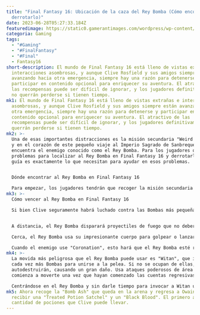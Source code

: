 ```yaml
---
title: "Final Fantasy 16: Ubicación de la caza del Rey Bomba (Cómo encontrarlo y
  derrotarlo)"
date: 2023-06-28T05:27:33.184Z
featuredimage: https://static0.gamerantimages.com/wordpress/wp-content/uploads/2023/06/final-fantasy-16-bomb-king-hunt-location-how-to-find-beat-bomb-king.jpg?q=50&fit=contain&w=1140&h=&dpr=1.5
categoria: Gaming
tags:
  - "#Gaming"
  - "#FinalFantasy"
  - "#Final"
  - Fantasy16
short-description: El mundo de Final Fantasy 16 está lleno de vistas extrañas e
  interacciones asombrosas, y aunque Clive Rosfield y sus amigos siempre están
  avanzando hacia otra emergencia, siempre hay una razón para detenerse y
  participar en contenido opcional para enriquecer su aventura. El atractivo de
  las recompensas puede ser difícil de ignorar, y los jugadores definitivamente
  no querrán perderse si tienen tiempo.
mk1: El mundo de Final Fantasy 16 está lleno de vistas extrañas e interacciones
  asombrosas, y aunque Clive Rosfield y sus amigos siempre están avanzando hacia
  otra emergencia, siempre hay una razón para detenerse y participar en
  contenido opcional para enriquecer su aventura. El atractivo de las
  recompensas puede ser difícil de ignorar, y los jugadores definitivamente no
  querrán perderse si tienen tiempo.
mk2: >-
  Una de esas importantes distracciones es la misión secundaria "Weird Science",
  y en el corazón de este pequeño viaje al Imperio Sagrado de Sanbreque se
  encuentra el enemigo conocido como el Rey Bomba. Para los jugadores que tienen
  problemas para localizar al Rey Bomba en Final Fantasy 16 y derrotarlo, esta
  guía es exactamente lo que necesitan para ayudar en esos problemas.


  Dónde encontrar al Rey Bomba en Final Fantasy 16

  Para empezar, los jugadores tendrán que recoger la misión secundaria "Weird Science" de vuelta en el escondite durante la misión principal "Out of the Shadow". Una vez que Clive ha aceptado la solicitud de Owain, dirígete al Tablón de Caza y habla con Nektar para obtener más información. Como se detalla, el Rey Bomba se puede encontrar en Sanbreque, donde los jugadores pueden dirigirse a "The Imperial Chase" antes de tomar un camino estrecho para encontrar al enemigo.
mk3: >-
  Cómo vencer al Rey Bomba en Final Fantasy 16

  Si bien Clive seguramente habrá luchado contra las Bombas más pequeñas antes, el Rey Bomba presenta un desafío completamente diferente, aunque sus ataques siguen siendo fácilmente evitables. Ten en cuenta estos consejos al intentar eliminar a este Marca Notoria:


  A distancia, el Rey Bomba disparará proyectiles de fuego que no deberían ser un problema para los jugadores experimentados en este punto. Simplemente evítalos o usa "Heatwave" para castigar al enemigo.

  Cerca, el Rey Bomba usa su impresionante cuerpo para golpear o lanzarse hacia Clive. Aprovecha el momento y esquiva para tener la oportunidad de contraatacar.

  Cuando el enemigo use "Coronation", esto hará que el Rey Bomba esté rodeado de fuego giratorio antes de disparar una bola de fuego. Mantén cierta distancia del enemigo y evita el proyectil. A medida que su salud disminuye, el Rey Bomba lanzará varias bolas de fuego con este ataque.
mk4: >-
  La movida más peligrosa que el Rey Bomba puede usar es "Witan", que invoca
  cada vez más Bombas para unirse a la pelea. Si no se ocupan de ellas, se
  autodestruirán, causando un gran daño. Usa ataques poderosos de área o
  comienza a moverte una vez que hayan comenzado las cuentas regresivas.

  Centrándose en el Rey Bomba y sin darle tiempo para invocar a Witan una y otra vez, los jugadores podrán saborear la victoria con cierto esfuerzo. Derrotar al Rey Bomba recompensará a los jugadores con 1150 XP, 65 Puntos de Habilidad, 9000 Gil y 20 Renown. El "Bomb Ember" que deja caer también será útil para la elaboración.
mk5: Ahora recoge la "Bomb Ash" que queda en la arena y regresa a Owain para
  recibir una "Treated Potion Satchel" y un "Black Blood". El primero aumenta la
  cantidad de pociones que Clive puede llevar.
---
```

